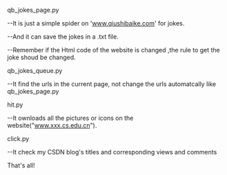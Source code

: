 qb_jokes_page.py

--It is just a simple spider on 'www.qiushibaike.com' for jokes.

--And it can save the jokes in a .txt file.

--Remember if the Html code of the website is changed ,the rule to get the joke shoud be changed.



qb_jokes_queue.py

--It find the urls in the current page, not change the urls automatcally like qb_jokes_page.py



hit.py

--It ownloads all the pictures or icons on the website("www.xxx.cs.edu.cn").



click.py

--It check my CSDN blog's titles and corresponding views and comments

That's all!
